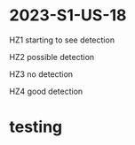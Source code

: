 # 2023-S1-US-18

HZ1 starting to see detection

HZ2 possible detection

HZ3 no detection

HZ4 good detection

# testing